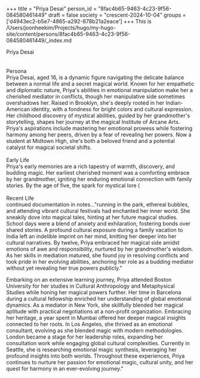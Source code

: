 +++
title = "Priya Desai"
person_id = "8fac4b65-9463-4c23-9f56-084580461449"
draft = false
society = "crescent-2024-10-04"
groups = ['d4943ec2-b5e7-4865-a292-878b21a2eace']
+++
This is /Users/joonheekim/Projects/hugo/my-hugo-site/content/persons/8fac4b65-9463-4c23-9f56-084580461449/_index.md

<div class="h1_right">Priya Desai</div><br>
<br>
<div class="h2">Persona</div><div class="plain">Priya Desai, aged 16, is a dynamic figure navigating the delicate balance between a normal life and a secret magical world. Known for her empathetic and diplomatic nature, Priya's abilities in emotional manipulation make her a cherished mediator in conflicts, though her manipulative side sometimes overshadows her. Raised in Brooklyn, she's deeply rooted in her Indian-American identity, with a fondness for bright colors and cultural expression. Her childhood discovery of mystical abilities, guided by her grandmother's storytelling, shapes her journey at the magical Institute of Arcane Arts. Priya's aspirations include mastering her emotional prowess while fostering harmony among her peers, driven by a fear of revealing her powers. Now a student at Midtown High, she's both a beloved friend and a potential catalyst for magical societal shifts.</div><br>
<div class="h2">Early Life</div><div class="plain">Priya's early memories are a rich tapestry of warmth, discovery, and budding magic. Her earliest cherished moment was a comforting embrace by her grandmother, igniting her enduring emotional connection with family stories. By the age of five, the spark for mystical lore (</div><br>
<div class="h2">Recent Life</div><div class="plain">continued documentation in notes..."running in the park, ethereal bubbles, and attending vibrant cultural festivals had enchanted her inner world. She sneakily dove into magical tales, hinting at her future magical studies. School days were a blend of anxiety and exhilaration, fostering bonds over shared stories. A profound cultural exposure during a family vacation to India left an indelible imprint on her mind, knitting her deeper into her cultural narratives. By twelve, Priya embraced her magical side amidst emotions of awe and responsibility, nurtured by her grandmother's wisdom. As her skills in mediation matured, she found joy in resolving conflicts and took pride in her evolving abilities, anchoring her role as a budding mediator without yet revealing her true powers publicly."

Embarking on an extensive learning journey, Priya attended Boston University for her studies in Cultural Anthropology and Metaphysical Studies while honing her magical powers further. Her time in Barcelona during a cultural fellowship enriched her understanding of global emotional dynamics. As a mediator in New York, she skillfully blended her magical aptitude with practical negotiations at a non-profit organization. Embracing her heritage, a year spent in Mumbai offered her deeper magical insights connected to her roots. In Los Angeles, she thrived as an emotional consultant, evolving as she blended magic with modern methodologies. London became a stage for her leadership roles, expanding her consultation work while engaging global cultural complexities. Currently in Seattle, she is researching emotional magic synthesis, leveraging her profound insights into both worlds. Throughout these experiences, Priya continues to nurture her passion for emotional magic, cultural unity, and her quest for harmony in an ever-evolving journey."

</div><br>
